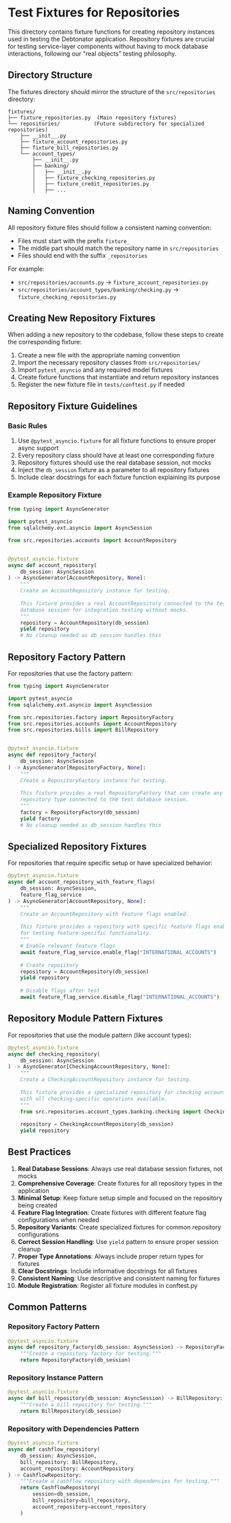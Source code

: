 # Test Fixtures for Repositories

This directory contains fixture functions for creating repository instances used in testing the Debtonator application. Repository fixtures are crucial for testing service-layer components without having to mock database interactions, following our "real objects" testing philosophy.

## Directory Structure

The fixtures directory should mirror the structure of the `src/repositories` directory:

```
fixtures/
├── fixture_repositories.py  (Main repository fixtures)
└── repositories/           (Future subdirectory for specialized repositories)
    ├── __init__.py
    ├── fixture_account_repositories.py
    ├── fixture_bill_repositories.py
    └── account_types/
        ├── __init__.py
        ├── banking/
        │   ├── __init__.py
        │   ├── fixture_checking_repositories.py
        │   ├── fixture_credit_repositories.py
        │   ├── ...
```

## Naming Convention

All repository fixture files should follow a consistent naming convention:

- Files must start with the prefix `fixture_`
- The middle part should match the repository name in `src/repositories`
- Files should end with the suffix `_repositories`

For example:
- `src/repositories/accounts.py` → `fixture_account_repositories.py`
- `src/repositories/account_types/banking/checking.py` → `fixture_checking_repositories.py`

## Creating New Repository Fixtures

When adding a new repository to the codebase, follow these steps to create the corresponding fixture:

1. Create a new file with the appropriate naming convention
2. Import the necessary repository classes from `src/repositories/`
3. Import `pytest_asyncio` and any required model fixtures
4. Create fixture functions that instantiate and return repository instances
5. Register the new fixture file in `tests/conftest.py` if needed

## Repository Fixture Guidelines

### Basic Rules

1. Use `@pytest_asyncio.fixture` for all fixture functions to ensure proper async support
2. Every repository class should have at least one corresponding fixture
3. Repository fixtures should use the real database session, not mocks
4. Inject the `db_session` fixture as a parameter to all repository fixtures
5. Include clear docstrings for each fixture function explaining its purpose

### Example Repository Fixture

```python
from typing import AsyncGenerator

import pytest_asyncio
from sqlalchemy.ext.asyncio import AsyncSession

from src.repositories.accounts import AccountRepository


@pytest_asyncio.fixture
async def account_repository(
    db_session: AsyncSession
) -> AsyncGenerator[AccountRepository, None]:
    """
    Create an AccountRepository instance for testing.
    
    This fixture provides a real AccountRepository connected to the test
    database session for integration testing without mocks.
    """
    repository = AccountRepository(db_session)
    yield repository
    # No cleanup needed as db_session handles this
```

## Repository Factory Pattern

For repositories that use the factory pattern:

```python
from typing import AsyncGenerator

import pytest_asyncio
from sqlalchemy.ext.asyncio import AsyncSession

from src.repositories.factory import RepositoryFactory
from src.repositories.accounts import AccountRepository
from src.repositories.bills import BillRepository


@pytest_asyncio.fixture
async def repository_factory(
    db_session: AsyncSession
) -> AsyncGenerator[RepositoryFactory, None]:
    """
    Create a RepositoryFactory instance for testing.
    
    This fixture provides a real RepositoryFactory that can create any
    repository type connected to the test database session.
    """
    factory = RepositoryFactory(db_session)
    yield factory
    # No cleanup needed as db_session handles this
```

## Specialized Repository Fixtures

For repositories that require specific setup or have specialized behavior:

```python
@pytest_asyncio.fixture
async def account_repository_with_feature_flags(
    db_session: AsyncSession,
    feature_flag_service
) -> AsyncGenerator[AccountRepository, None]:
    """
    Create an AccountRepository with feature flags enabled.
    
    This fixture provides a repository with specific feature flags enabled
    for testing feature-specific functionality.
    """
    # Enable relevant feature flags
    await feature_flag_service.enable_flag("INTERNATIONAL_ACCOUNTS")
    
    # Create repository
    repository = AccountRepository(db_session)
    yield repository
    
    # Disable flags after test
    await feature_flag_service.disable_flag("INTERNATIONAL_ACCOUNTS")
```

## Repository Module Pattern Fixtures

For repositories that use the module pattern (like account types):

```python
@pytest_asyncio.fixture
async def checking_repository(
    db_session: AsyncSession
) -> AsyncGenerator[CheckingAccountRepository, None]:
    """
    Create a CheckingAccountRepository instance for testing.
    
    This fixture provides a specialized repository for checking accounts
    with all checking-specific operations available.
    """
    from src.repositories.account_types.banking.checking import CheckingAccountRepository
    
    repository = CheckingAccountRepository(db_session)
    yield repository
```

## Best Practices

1. **Real Database Sessions**: Always use real database session fixtures, not mocks
2. **Comprehensive Coverage**: Create fixtures for all repository types in the application
3. **Minimal Setup**: Keep fixture setup simple and focused on the repository being created
4. **Feature Flag Integration**: Create fixtures with different feature flag configurations when needed
5. **Repository Variants**: Create specialized fixtures for common repository configurations
6. **Correct Session Handling**: Use `yield` pattern to ensure proper session cleanup
7. **Proper Type Annotations**: Always include proper return types for fixtures
8. **Clear Docstrings**: Include informative docstrings for all fixtures
9. **Consistent Naming**: Use descriptive and consistent naming for fixtures
10. **Module Registration**: Register all fixture modules in conftest.py

## Common Patterns

### Repository Factory Pattern

```python
@pytest_asyncio.fixture
async def repository_factory(db_session: AsyncSession) -> RepositoryFactory:
    """Create a repository factory for testing."""
    return RepositoryFactory(db_session)
```

### Repository Instance Pattern

```python
@pytest_asyncio.fixture
async def bill_repository(db_session: AsyncSession) -> BillRepository:
    """Create a bill repository for testing."""
    return BillRepository(db_session)
```

### Repository with Dependencies Pattern

```python
@pytest_asyncio.fixture
async def cashflow_repository(
    db_session: AsyncSession,
    bill_repository: BillRepository,
    account_repository: AccountRepository
) -> CashflowRepository:
    """Create a cashflow repository with dependencies for testing."""
    return CashflowRepository(
        session=db_session,
        bill_repository=bill_repository,
        account_repository=account_repository
    )
```
